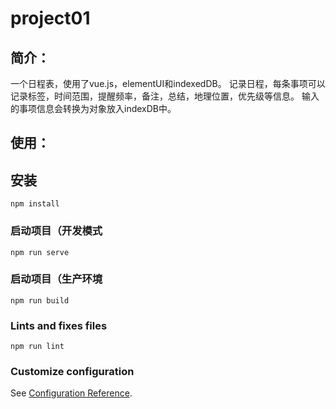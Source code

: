 # project01
## 简介：
一个日程表，使用了vue.js，elementUI和indexedDB。
记录日程，每条事项可以记录标签，时间范围，提醒频率，备注，总结，地理位置，优先级等信息。
输入的事项信息会转换为对象放入indexDB中。

## 使用：
## 安装
```
npm install
```

### 启动项目（开发模式
```
npm run serve
```

### 启动项目（生产环境
```
npm run build
```

### Lints and fixes files
```
npm run lint
```

### Customize configuration
See [Configuration Reference](https://cli.vuejs.org/config/).
